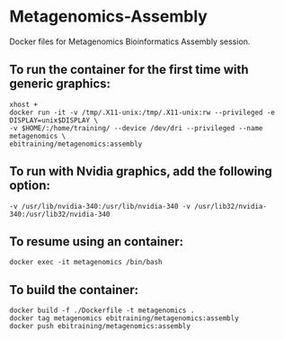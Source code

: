 # Metagenomics-Assembly
Docker files for Metagenomics Bioinformatics Assembly session.

## To run the container for the first time with generic graphics:
```
xhost +
docker run -it -v /tmp/.X11-unix:/tmp/.X11-unix:rw --privileged -e DISPLAY=unix$DISPLAY \
-v $HOME/:/home/training/ --device /dev/dri --privileged --name metagenomics \
ebitraining/metagenomics:assembly
```
## To run with Nvidia graphics, add the following option:
```
-v /usr/lib/nvidia-340:/usr/lib/nvidia-340 -v /usr/lib32/nvidia-340:/usr/lib32/nvidia-340
```
## To resume using an container:
```
docker exec -it metagenomics /bin/bash
```
## To build the container:
```
docker build -f ./Dockerfile -t metagenomics .
docker tag metagenomics ebitraining/metagenomics:assembly
docker push ebitraining/metagenomics:assembly
```
